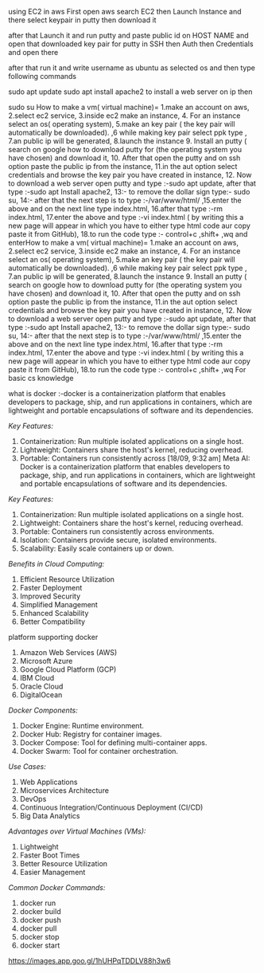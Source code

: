 using EC2 in aws
First open aws search EC2 then Launch Instance and there select keypair in putty then download it

after that Launch it and run putty and paste public id on HOST NAME and open that downloaded key pair for putty in SSH then Auth then Credentials and open there

after that run it and write username as ubuntu as selected os and then type following commands

sudo apt update
sudo apt install apache2
to install a web server on ip then

sudo su
How to make a vm( virtual machine)= 1.make an account on aws,    2.select ec2 service,    3.inside ec2 make an instance,   4. For an instance  select an os( operating system),    5.make an key pair ( the key pair will automatically be downloaded).  ,6 while making key pair select ppk type ,     7.an public ip will be generated,   8.launch the instance 9. Install an putty ( search on google how to download putty for (the operating system you have chosen) and download it, 10. After that open the putty and on ssh option paste the public ip from the instance,  11.in the aut option select credentials and browse the key pair you have created in instance,   12. Now to download a web server open putty and type :-sudo apt update, after that type :-sudo apt Install apache2,   13:- to remove the dollar sign type:- sudo su,   14:- after that the next step is to type :-/var/www/html/ ,15.enter the above and on the next line type index.html, 16.after that type :-rm index.html, 17.enter the above and type :-vi index.html ( by writing this  a new page will appear in which you have to either type html code aur copy paste it from GitHub),  18.to run the code type :- control+c ,shift+ ,wq and enterHow to make a vm( virtual machine)= 1.make an account on aws,    2.select ec2 service,    3.inside ec2 make an instance,   4. For an instance  select an os( operating system),    5.make an key pair ( the key pair will automatically be downloaded).  ,6 while making key pair select ppk type ,     7.an public ip will be generated,   8.launch the instance 9. Install an putty ( search on google how to download putty for (the operating system you have chosen) and download it, 10. After that open the putty and on ssh option paste the public ip from the instance,  11.in the aut option select credentials and browse the key pair you have created in instance,   12. Now to download a web server open putty and type :-sudo apt update, after that type :-sudo apt Install apache2,   13:- to remove the dollar sign type:- sudo su,   14:- after that the next step is to type :-/var/www/html/ ,15.enter the above and on the next line type index.html, 16.after that type :-rm index.html, 17.enter the above and type :-vi index.html ( by writing this  a new page will appear in which you have to either type html code aur copy paste it from GitHub),  18.to run the code type :- control+c ,shift+ ,wq 
For basic cs knowledge 






what is docker :-docker is a containerization platform that enables developers to package, ship, and run applications in containers, which are lightweight and portable encapsulations of software and its dependencies.


*Key Features:*

1. Containerization: Run multiple isolated applications on a single host.
2. Lightweight: Containers share the host's kernel, reducing overhead.
3. Portable: Containers run consistently across
[18/09, 9:32 am] Meta AI: Docker is a containerization platform that enables developers to package, ship, and run applications in containers, which are lightweight and portable encapsulations of software and its dependencies.


*Key Features:*

1. Containerization: Run multiple isolated applications on a single host.
2. Lightweight: Containers share the host's kernel, reducing overhead.
3. Portable: Containers run consistently across environments.
4. Isolation: Containers provide secure, isolated environments.
5. Scalability: Easily scale containers up or down.


*Benefits in Cloud Computing:*

1. Efficient Resource Utilization
2. Faster Deployment
3. Improved Security
4. Simplified Management
5. Enhanced Scalability
6. Better Compatibility

platform supporting docker

1. Amazon Web Services (AWS)
2. Microsoft Azure
3. Google Cloud Platform (GCP)
4. IBM Cloud
5. Oracle Cloud
6. DigitalOcean


*Docker Components:*

1. Docker Engine: Runtime environment.
2. Docker Hub: Registry for container images.
3. Docker Compose: Tool for defining multi-container apps.
4. Docker Swarm: Tool for container orchestration.


*Use Cases:*

1. Web Applications
2. Microservices Architecture
3. DevOps
4. Continuous Integration/Continuous Deployment (CI/CD)
5. Big Data Analytics


*Advantages over Virtual Machines (VMs):*

1. Lightweight
2. Faster Boot Times
3. Better Resource Utilization
4. Easier Management


*Common Docker Commands:*

1. docker run
2. docker build
3. docker push
4. docker pull
5. docker stop
6. docker start


https://images.app.goo.gl/1hUHPqTDDLV88h3w6
